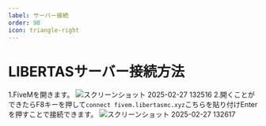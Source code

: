 ```yaml
---
label: サーバー接続
order: 98
icon: triangle-right
---
```


# LIBERTASサーバー接続方法
1.FiveMを開きます。
![スクリーンショット 2025-02-27 132516](https://github.com/user-attachments/assets/6569f3c3-d825-4122-b514-96f0c32eb42e)
2.開くことができたらF8キーを押して`connect fivem.libertasmc.xyz`こちらを貼り付けEnterを押すことで接続できます。
![スクリーンショット 2025-02-27 132617](https://github.com/user-attachments/assets/b9d45b57-4efa-4267-abdc-16bedd442bab)
